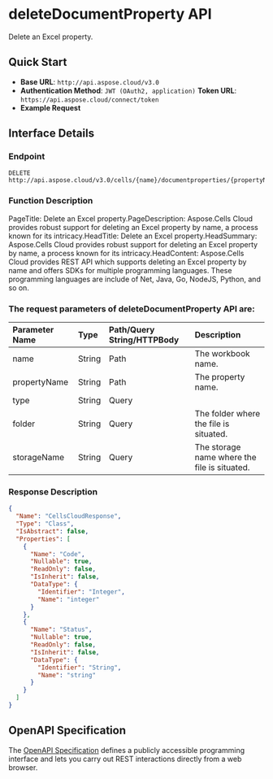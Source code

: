 # **deleteDocumentProperty API**

Delete an Excel property. 

## **Quick Start**

- **Base URL**: `http://api.aspose.cloud/v3.0`
- **Authentication Method**: `JWT (OAuth2, application)`  **Token URL**: `https://api.aspose.cloud/connect/token`
- **Example Request** 
<script src="https://gist.github.com/aspose-cells-cloud-gists/8a5b324fdf3e574dbd747c1a1e24b05d.js?file=Example30_DeleteDocumentProperty.cs"></script>

## **Interface Details**

### **Endpoint** 

```
DELETE http://api.aspose.cloud/v3.0/cells/{name}/documentproperties/{propertyName}
```

### **Function Description**
PageTitle: Delete an Excel property.PageDescription: Aspose.Cells Cloud provides robust support for deleting an Excel property by name, a process known for its intricacy.HeadTitle:  Delete an Excel property.HeadSummary: Aspose.Cells Cloud provides robust support for deleting an Excel property by name, a process known for its intricacy.HeadContent: Aspose.Cells Cloud provides REST API which supports deleting an Excel property by name and offers SDKs for multiple programming languages. These programming languages are include of Net, Java, Go, NodeJS, Python, and so on.

### The request parameters of **deleteDocumentProperty** API are: 

| Parameter Name | Type | Path/Query String/HTTPBody | Description | 
| :- | :- | :- |:- | 
|name|String|Path|The workbook name.|
|propertyName|String|Path|The property name.|
|type|String|Query||
|folder|String|Query|The folder where the file is situated.|
|storageName|String|Query|The storage name where the file is situated.|


### **Response Description**
```json
{
  "Name": "CellsCloudResponse",
  "Type": "Class",
  "IsAbstract": false,
  "Properties": [
    {
      "Name": "Code",
      "Nullable": true,
      "ReadOnly": false,
      "IsInherit": false,
      "DataType": {
        "Identifier": "Integer",
        "Name": "integer"
      }
    },
    {
      "Name": "Status",
      "Nullable": true,
      "ReadOnly": false,
      "IsInherit": false,
      "DataType": {
        "Identifier": "String",
        "Name": "string"
      }
    }
  ]
}
```

## OpenAPI Specification

The [OpenAPI Specification](https://reference.aspose.cloud/cells/#/PropertiesController/DeleteDocumentProperty) defines a publicly accessible programming interface and lets you carry out REST interactions directly from a web browser.

